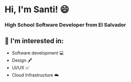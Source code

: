 # Hi, I'm Santi! 😄

### High School Software Developer from El Salvador

## 🔭 I'm interested in:
- Software development 💻
- Design 🖋️
- UI/UX 📈
- Cloud Infrastructure ☁️

